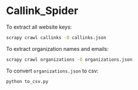 # Callink_Spider
To extract all website keys:

```bash
scrapy crawl callinks -O callinks.json
```

To extract organization names and emails:

```bash
scrapy crawl organizations -O organizations.json
```

To convert `organizations.json` to csv:

```bash
python to_csv.py
```
